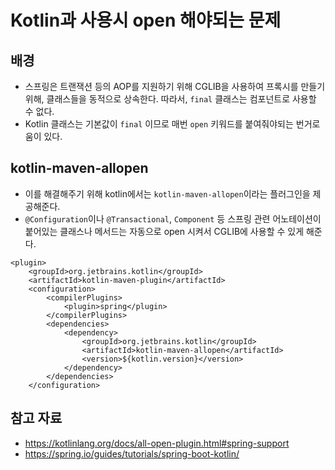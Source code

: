 # Kotlin과 사용시 open 해야되는 문제

## 배경

- 스프링은 트랜잭션 등의 AOP를 지원하기 위해 CGLIB을 사용하여 프록시를 만들기 위해, 클래스들을 동적으로 상속한다. 따라서, `final` 클래스는 컴포넌트로 사용할 수 없다.
- Kotlin 클래스는 기본값이 `final` 이므로 매번 `open` 키워드를 붙여줘야되는 번거로움이 있다.

## kotlin-maven-allopen

- 이를 해결해주기 위해 kotlin에서는 `kotlin-maven-allopen`이라는 플러그인을 제공해준다.
- `@Configuration`이나 `@Transactional`, `Component` 등 스프링 관련 어노테이션이 붙어있는 클래스나 메서드는 자동으로 open 시켜서 CGLIB에 사용할 수 있게 해준다.

```maven
<plugin> 
	<groupId>org.jetbrains.kotlin</groupId>
	<artifactId>kotlin-maven-plugin</artifactId>
	<configuration>
		<compilerPlugins> 
			<plugin>spring</plugin> 
		</compilerPlugins> 
		<dependencies> 
			<dependency> 
				<groupId>org.jetbrains.kotlin</groupId>
				<artifactId>kotlin-maven-allopen</artifactId>
				<version>${kotlin.version}</version> 
			</dependency> 
		</dependencies>
	</configuration>
```

## 참고 자료

- https://kotlinlang.org/docs/all-open-plugin.html#spring-support
- https://spring.io/guides/tutorials/spring-boot-kotlin/

